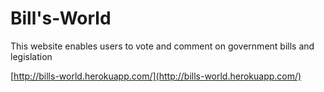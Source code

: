 # Bill's-World
This website enables users to vote and comment on government bills and legislation

[http://bills-world.herokuapp.com/](http://bills-world.herokuapp.com/)

